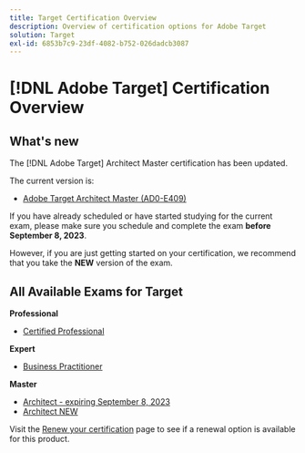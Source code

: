 ```yaml
---
title: Target Certification Overview
description: Overview of certification options for Adobe Target
solution: Target
exl-id: 6853b7c9-23df-4082-b752-026dadcb3087
---
```

# [!DNL Adobe Target] Certification Overview

## What's new

The [!DNL Adobe Target] Architect Master certification has been updated. 

The current version is:

* [Adobe Target Architect Master (AD0-E409)](/help/certifications/at/at-m-architect.md)

If you have already scheduled or have started studying for the current exam, please make sure you schedule and complete the exam **before September 8, 2023**. 

However, if you are just getting started on your certification, we recommend that you take the **NEW** version of the exam.

## All Available Exams for Target

**Professional**

* [Certified Professional](/help/certifications/at/at-p-business.md) <!--AD0-E408-->

**Expert**

* [Business Practitioner](/help/certifications/at/at-e-business.md) <!--AD0-E406-->

**Master**

* [Architect - expiring September 8, 2023](/help/certifications/at/at-m-architect.md) <!--AD0-E407-->
* [Architect NEW](/help/certifications/at/at-m-architect0623.md) <!--AD0-E409-->

Visit the [Renew your certification](/help/certifications/renew.md) page to see if a renewal option is available for this product.

